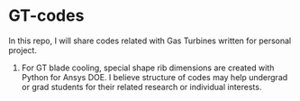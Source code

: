 # GT-codes

In this repo, I will share codes related with Gas Turbines written for personal project. 

1. For GT blade cooling, special shape rib dimensions are created with Python for Ansys DOE. I believe structure of codes may help undergrad or grad students for their related research or individual interests.
